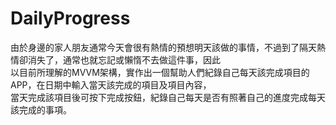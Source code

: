 # DailyProgress

由於身邊的家人朋友通常今天會很有熱情的預想明天該做的事情，不過到了隔天熱情卻消失了，通常也就忘記或懶惰不去做這件事，因此  
以目前所理解的MVVM架構，實作出一個幫助人們紀錄自己每天該完成項目的APP，在日期中輸入當天該完成的項目及項目內容，  
當天完成該項目後可按下完成按鈕，紀錄自己每天是否有照著自己的進度完成每天該完成的事項。
